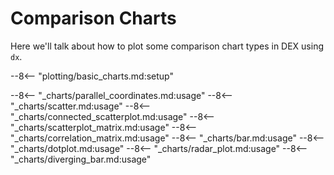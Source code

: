 # Comparison Charts

Here we'll talk about how to plot some comparison chart types in DEX using `dx`.

--8<-- "plotting/basic_charts.md:setup"

--8<-- "_charts/parallel_coordinates.md:usage"
--8<-- "_charts/scatter.md:usage"
--8<-- "_charts/connected_scatterplot.md:usage"
--8<-- "_charts/scatterplot_matrix.md:usage"
--8<-- "_charts/correlation_matrix.md:usage"
--8<-- "_charts/bar.md:usage"
--8<-- "_charts/dotplot.md:usage"
--8<-- "_charts/radar_plot.md:usage"
--8<-- "_charts/diverging_bar.md:usage"

